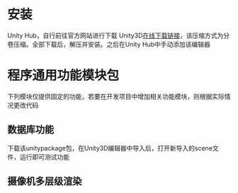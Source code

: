 # 安装
Unity Hub，自行前往官方网站进行下载
Unity3D[在线下载链接](https://kdocs.cn/join/gs0vgko?f=101)，该压缩方式为分卷压缩。全部下载后，解压并安装。之后在Unity Hub中手动添加该编辑器

# 程序通用功能模块包
下列模块仅提供固定的功能，若要在开发项目中增加相关功能模块，则根据实际情况更改代码
## 数据库功能
下载该unitypackage包，在Unity3D编辑器中导入后，打开新导入的scene文件，运行即可测试功能
## 摄像机多层级渲染